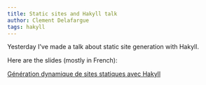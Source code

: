 ```yaml
---
title: Static sites and Hakyll talk
author: Clement Delafargue
tags: hakyll
---
```


Yesterday I've made a talk about static site generation with Hakyll.

Here are the slides (mostly in French):

[Génération dynamique de sites statiques avec Hakyll](/files/hakyll-slides.html)
